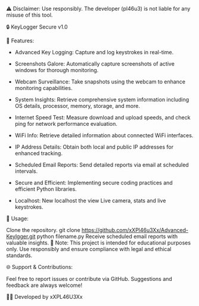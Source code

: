 ⚠️ Disclaimer: Use responsibly. The developer (pl46u3) is not liable for any misuse of this tool.

🔒 KeyLogger Secure v1.0

🚀 Features:

- Advanced Key Logging: Capture and log keystrokes in real-time.
  
- Screenshots Galore: Automatically capture screenshots of active windows for thorough monitoring.
  
- Webcam Surveillance: Take snapshots using the webcam to enhance monitoring capabilities.
  
- System Insights: Retrieve comprehensive system information including OS details, processor, memory, storage, and more.
  
- Internet Speed Test: Measure download and upload speeds, and check ping for network performance evaluation.
  
- WiFi Info: Retrieve detailed information about connected WiFi interfaces.
  
- IP Address Details: Obtain both local and public IP addresses for enhanced tracking.
  
- Scheduled Email Reports: Send detailed reports via email at scheduled intervals.
  
- Secure and Efficient: Implementing secure coding practices and efficient Python libraries.

- Localhost: New localhost the view Live camera, stats and live keystrokes.
  

🔧 Usage:

Clone the repository.
git clone https://github.com/xXPl46u3Xx/Advanced-Keylgger.git
python filename.py
Receive scheduled email reports with valuable insights.
📝 Note: This project is intended for educational purposes only. Use responsibly and ensure compliance with legal and ethical standards.

🌐 Support & Contributions:

Feel free to report issues or contribute via GitHub.
Suggestions and feedback are always welcome!

👩‍💻 Developed by xXPL46U3Xx

